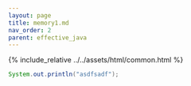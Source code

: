 ```yaml
---
layout: page
title: memory1.md
nav_order: 2
parent: effective_java
---
```

{% include_relative ../../assets/html/common.html %}

```java
System.out.println("asdfsadf");
```